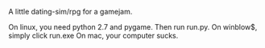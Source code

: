 A little dating-sim/rpg for a gamejam.



On linux, you need python 2.7 and pygame. Then run run.py.
On winblow$, simply click run.exe
On mac, your computer sucks.
